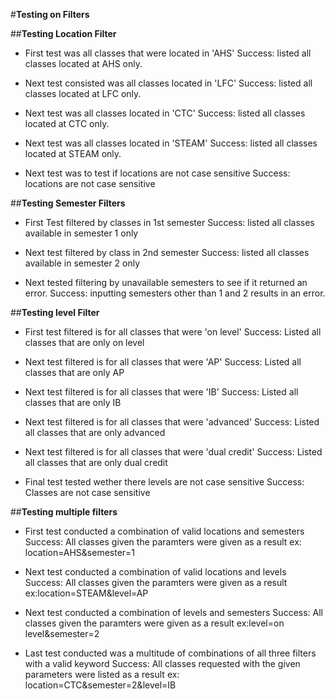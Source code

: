#**Testing on Filters**

##**Testing Location Filter** 
- First test was all classes that were located in 'AHS' 
Success: listed all classes located at AHS only.

- Next test consisted was all classes located in 'LFC'
Success: listed all classes located at LFC only.

- Next test was all classes located in 'CTC'
Success: listed all classes located at CTC only.

- Next test was all classes located in 'STEAM' 
Success: listed all classes located at STEAM only.

- Next test was to test if locations are not case sensitive
Success: locations are not case sensitive


##**Testing Semester Filters**
- First Test filtered by classes in 1st semester
Success: listed all classes available in semester 1 only

- Next test filtered by class in 2nd semester
Success: listed all classes available in semester 2 only

- Next tested filtering by unavailable semesters to see if it returned an error.
Success: inputting semesters other than 1 and 2 results in an error.


##**Testing level Filter**
- First test filtered is for all classes that were 'on level' 
Success: Listed all classes that are only on level 

- Next test filtered is for all classes that were 'AP' 
Success: Listed all classes that are only AP

- Next test filtered is for all classes that were 'IB' 
Success: Listed all classes that are only IB

- Next test filtered is for all classes that were 'advanced' 
Success: Listed all classes that are only advanced 

- Next test filtered is for all classes that were 'dual credit' 
Success: Listed all classes that are only dual credit 

- Final test tested wether there levels are not case sensitive 
Success: Classes are not case sensitive 

##**Testing multiple filters**
- First test conducted a combination of valid locations and semesters 
Success: All classes given the paramters were given as a result 
ex: location=AHS&semester=1

- Next test conducted a combination of valid locations and levels 
Success: All classes given the paramters were given as a result
ex:location=STEAM&level=AP

- Next test conducted a combination of levels and semesters 
Success: All classes given the paramters were given as a result
ex:level=on level&semester=2

- Last test conducted was a multitude of combinations of all three filters with a valid keyword
Success: All classes requested with the given parameters were listed as a result 
ex: location=CTC&semester=2&level=IB
